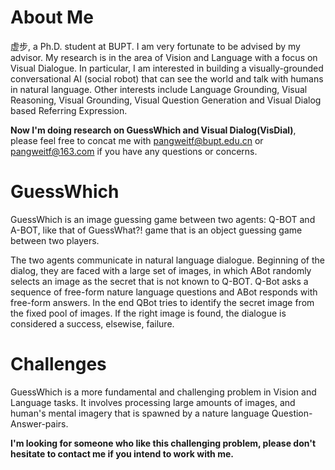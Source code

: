 # About Me
虚步, a Ph.D. student at BUPT. I am very fortunate to be advised by my advisor. My research is in the area of Vision and Language with a focus on Visual Dialogue. In particular, I am interested in building a visually-grounded conversational AI (social robot) that can see the world and talk with humans in natural language. Other interests include Language Grounding, Visual Reasoning, Visual Grounding, Visual Question Generation and Visual Dialog based Referring Expression.

<b>Now I'm doing research on GuessWhich and Visual Dialog(VisDial)</b>, please feel free to concat me with pangweitf@bupt.edu.cn or pangweitf@163.com if you have any questions or concerns.

# GuessWhich
GuessWhich is an image guessing game between two agents: Q-BOT and A-BOT, like that of GuessWhat?! game that is an object guessing game between two players.

The two agents communicate in natural language dialogue. Beginning of the dialog, they are faced with a large set of images, in which ABot randomly selects an image as the secret that is not known to Q-BOT. Q-Bot asks a sequence of free-form nature language questions and ABot responds with free-form answers. In the end QBot tries to identify the secret image from the fixed pool of images. If the right image is found, the dialogue is considered a success, elsewise, failure.

# Challenges
GuessWhich is a more fundamental and challenging problem in Vision and Language tasks. It involves processing large amounts of images, and human's mental imagery that is spawned by a nature language Question-Answer-pairs.

<b>I'm looking for someone who like this challenging problem, please don't hesitate to contact me if you intend to work with me.</b>

